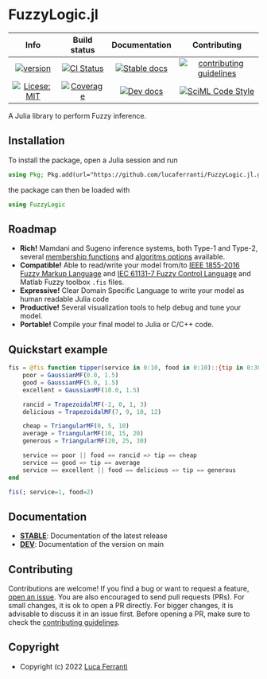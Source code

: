 # FuzzyLogic.jl

|**Info**|**Build status**|**Documentation**|**Contributing**|
|:------:|:--------------:|:---------------:|:--------------:|
|[![version](https://img.shields.io/github/v/release/lucaferranti/FuzzyLogic.jl)](https://github.com/lucaferranti/FuzzyLogic.jl/releases/latest)|[![CI Status](https://github.com/lucaferranti/FuzzyLogic.jl/actions/workflows/CI.yml/badge.svg?branch=main)](https://github.com/lucaferranti/FuzzyLogic.jl/actions/workflows/CI.yml?query=branch%3Amain)|[![Stable docs](https://img.shields.io/badge/docs-stable-blue.svg)](https://lucaferranti.github.io/FuzzyLogic.jl/stable/)|[![contributing guidelines](https://img.shields.io/badge/Contributor-Guide-important)](https://lucaferranti.github.io/FuzzyLogic.jl/dev/contributing)|
|[![Licese: MIT](https://img.shields.io/badge/license-MIT-yellow.svg)](https://github.com/lucaferranti/FuzzyLogic.jl/blob/main/LICENSE)|[![Coverage](https://codecov.io/gh/lucaferranti/FuzzyLogic.jl/branch/main/graph/badge.svg)](https://codecov.io/gh/lucaferranti/FuzzyLogic.jl)|[![Dev docs](https://img.shields.io/badge/docs-dev-blue.svg)](https://lucaferranti.github.io/FuzzyLogic.jl/dev/)|[![SciML Code Style](https://img.shields.io/static/v1?label=code%20style&message=SciML&color=9558b2&labelColor=389826)](https://github.com/SciML/SciMLStyle)|

A Julia library to perform Fuzzy inference.

## Installation

To install the package, open a Julia session and run

```julia
using Pkg; Pkg.add(url="https://github.com/lucaferranti/FuzzyLogic.jl.git")
```

the package can then be loaded with

```julia
using FuzzyLogic
```

## Roadmap

- **Rich!** Mamdani and Sugeno inference systems, both Type-1 and Type-2, several [membership functions](https://lucaferranti.github.io/FuzzyLogic.jl/stable/api/memberships) and [algoritms options](https://lucaferranti.github.io/FuzzyLogic.jl/stable/api/fis) available.
- **Compatible!** Able to read/write your model from/to [IEEE 1855-2016 Fuzzy Markup Language](https://en.wikipedia.org/wiki/Fuzzy_markup_language) and [IEC 61131-7 Fuzzy Control Language](https://ffll.sourceforge.net/fcl.htm) and Matlab Fuzzy toolbox `.fis` files.
- **Expressive!** Clear Domain Specific Language to write your model as human readable Julia code
- **Productive!** Several visualization tools to help debug and tune your model.
- **Portable!** Compile your final model to Julia or C/C++ code.

## Quickstart example

```julia
fis = @fis function tipper(service in 0:10, food in 0:10)::{tip in 0:30}
    poor = GaussianMF(0.0, 1.5)
    good = GaussianMF(5.0, 1.5)
    excellent = GaussianMF(10.0, 1.5)

    rancid = TrapezoidalMF(-2, 0, 1, 3)
    delicious = TrapezoidalMF(7, 9, 10, 12)

    cheap = TriangularMF(0, 5, 10)
    average = TriangularMF(10, 15, 20)
    generous = TriangularMF(20, 25, 30)

    service == poor || food == rancid => tip == cheap
    service == good => tip == average
    service == excellent || food == delicious => tip == generous
end

fis(; service=1, food=2)
```

## Documentation

- [**STABLE**](https://lucaferranti.github.io/FuzzyLogic.jl/stable/): Documentation of the latest release
- [**DEV**](https://lucaferranti.github.io/FuzzyLogic.jl/dev/): Documentation of the version on main

## Contributing

Contributions are welcome! If you find a bug or want to request a feature, [open an issue](https://github.com/lucaferranti/FuzzyLogic.jl/issues). You are also encouraged to send pull requests (PRs). For small changes, it is ok to open a PR directly. For bigger changes, it is advisable to discuss it in an issue first. Before opening a PR, make sure to check the [contributing guidelines](https://lucaferranti.github.io/FuzzyLogic.jl/dev/contributing).

## Copyright

- Copyright (c) 2022 [Luca Ferranti](https://github.com/lucaferranti)